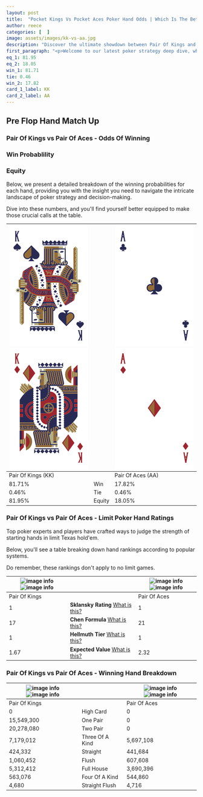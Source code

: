 ```yaml
---
layout: post
title:  "Pocket Kings Vs Pocket Aces Poker Hand Odds | Which Is The Better Hand In Poker? A Complete Guide"
author: reece
categories: [  ]
image: assets/images/kk-vs-aa.jpg
description: "Discover the ultimate showdown between Pair Of Kings and Pair Of Aces in poker! Uncover the odds, strategies, and scenarios where one hand triumphs over the other. Get ready to up your poker game with this thrilling analysis."
first_paragraph: "<p>Welcome to our latest poker strategy deep dive, where we're pitting two distinct hands against each other in a high-stakes showdown: Pair Of Kings vs Pair Of Aces.</p><p>In the dynamic world of poker, every decision counts, and knowing which hand holds the upper hand is key to your success at the table.</p><p>In this article, we'll dissect these two hands, explore the scenarios where one dominates the other, and equip you with the knowledge to make strategic choices that can tip the odds in your favor.</p><p>Get ready to unravel the intriguing dynamics of these poker hands and elevate your game to new heights.</p>"
eq_1: 81.95
eq_2: 18.05
win_1: 81.71
tie: 0.46
win_2: 17.82
card_1_label: KK
card_2_label: AA
---
```




[comment]: # (sp0)

## Pre Flop Hand Match Up

<div class="table hand-ratings" markdown="1"> 



### Pair Of Kings vs Pair Of Aces - Odds Of Winning


  
<div class="row graphs"> 
<div class="col-lg-6">
    <h3>Win Probablility</h3>
    <canvas id="WinChart"></canvas>
</div>
<div class="col-lg-6">
    <h3>Equity</h3>
    <canvas id="EquityChart"></canvas>
</div>
</div>

  Below, we present a detailed breakdown of the winning probabilities for each hand, providing you with the insight you need to navigate the intricate landscape of poker strategy and decision-making. 

Dive into these numbers, and you'll find yourself better equipped to make those crucial calls at the table.


    
| ![image info](assets/images/hand1/k.png) ![image info](assets/images/hand1/ko.png) |  | ![image info](assets/images/hand2/a.png) ![image info](assets/images/hand2/ao.png) |
| -------- | -------- | -------- |
| Pair Of Kings (KK) |  | Pair Of Aces (AA) |
| 81.71% | Win | 17.82% |
| 0.46% | Tie | 0.46% |
| 81.95% | Equity | 18.05% |




[comment]: # (sp1)



### Pair Of Kings vs Pair Of Aces - Limit Poker Hand Ratings

Top poker experts and players have crafted ways to judge the strength of starting hands in limit Texas hold'em. 

Below, you'll see a table breaking down hand rankings according to popular systems. 

Do remember, these rankings don't apply to no limit games.


    
| ![image info](https://www.riverpairs.com/assets/images/hand1/k.png) ![image info](https://www.riverpairs.com/assets/images/hand1/ko.png) |  | ![image info](https://www.riverpairs.com/assets/images/hand2/a.png) ![image info](https://www.riverpairs.com/assets/images/hand2/ao.png) |
| -------- | -------- | -------- |
| Pair Of Kings |  | Pair Of Aces |
| 1 | **Sklansky Rating** [What is this?](/sklansky-rating-explained) | 1 |
| 17 | **Chen Formula** [What is this?](/chen-formula-explained) | 21 |
| 1 | **Hellmuth Tier** [What is this?](/Hellmuth-tier-explained) | 1 |
| 1.67 | **Expected Value** [What is this?](/expected-value-explained) | 2.32 |




[comment]: # (sp2)



### Pair Of Kings vs Pair Of Aces - Winning Hand Breakdown


    
| ![image info](https://www.riverpairs.com/assets/images/hand1/k.png) ![image info](https://www.riverpairs.com/assets/images/hand1/ko.png) |  | ![image info](https://www.riverpairs.com/assets/images/hand2/a.png) ![image info](https://www.riverpairs.com/assets/images/hand2/ao.png) |
| -------- | -------- | -------- |
| Pair Of Kings |  | Pair Of Aces |
| 0 | High Card | 0 |
| 15,549,300 | One Pair | 0 |
| 20,278,080 | Two Pair | 0 |
| 7,179,012 | Three Of A Kind | 5,697,108 |
| 424,332 | Straight | 441,684 |
| 1,060,452 | Flush | 607,608 |
| 5,312,412 | Full House | 3,690,396 |
| 563,076 | Four Of A Kind | 544,860 |
| 4,680 | Straight Flush | 4,716 |




[comment]: # (sp3)



</div>

[comment]: # (sp4)



[comment]: # (sp5)

